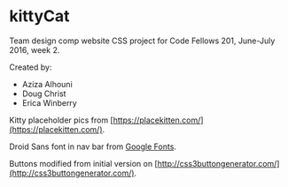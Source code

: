 # kittyCat

Team design comp website CSS project for Code Fellows 201, June-July 2016, week 2.

Created by:

* Aziza Alhouni
* Doug Christ
* Erica Winberry

Kitty placeholder pics from [https://placekitten.com/](https://placekitten.com/).

Droid Sans font in nav bar from [Google Fonts](https://fonts.google.com/).

Buttons modified from initial version on [http://css3buttongenerator.com/](http://css3buttongenerator.com/).
